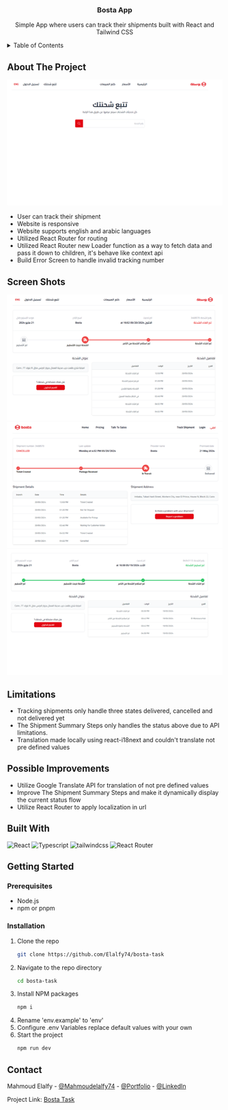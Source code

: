<br />
<div align="center">
  <h3 align="center">Bosta App</h3>

  <p align="center">
   Simple App where users can track their shipments built with React and Tailwind CSS
    <br />
</div>

  <details>
  <summary>Table of Contents</summary>
  <ol>
    <>
      <a href="#about-the-project">About The Project</a>
      <a href="#screen-shots">Screen Shots</a>
      <a href="#limitations">Limitations</a>
      <a href="#possible-improvements">Possible Improvements</a>
      <a href="#built-with">Built With</a>
    </li>
    <li>
      <a href="#getting-started">Getting Started</a>
      <ul>
        <li><a href="#prerequisites">Prerequisites</a></li>
        <li><a href="#installation">Installation</a></li>
      </ul>
    </li>
    <li><a href="#contact">Contact</a></li>
  </ol>
</details>

## About The Project

![screenshot](assets/screenshot1.png)

- User can track their shipment
- Website is responsive
- Website supports english and arabic languages
- Utilized React Router for routing
- Utilized React Router new Loader function as a way to fetch data and pass it down to children, it's behave like context api
- Build Error Screen to handle invalid tracking number

## Screen Shots

![screenshot2](assets/screenshot2.png)
![screenshot3](assets/screenshot3.png)
![screenshot4](assets/screenshot4.png)

## Limitations

- Tracking shipments only handle three states delivered, cancelled and not delivered yet
- The Shipment Summary Steps only handles the status above due to API limitations.
- Translation made locally using react-i18next
  and couldn't translate not pre defined values

## Possible Improvements

- Utilize Google Translate API for translation of not pre defined values
- Improve The Shipment Summary Steps and make it dynamically display the current status flow
- Utilize React Router to apply localization in url

## Built With

![React](https://img.shields.io/badge/-React-61DAFB?style=for-the-badge&logo=react&logoColor=white)
![Typescript](https://img.shields.io/badge/-Typescript-007ACC?style=for-the-badge&logo=typescript&logoColor=white)
![tailwindcss](https://img.shields.io/badge/tailwindcss-0F172A?style=for-the-badge&logo=tailwindcss)
![React Router](https://img.shields.io/badge/-React%20Router-61DAFB?style=for-the-badge&logo=react-router&logoColor=white)

## Getting Started

### Prerequisites

- Node.js
- npm or pnpm

### Installation

1. Clone the repo
   ```sh
   git clone https://github.com/Elalfy74/bosta-task
   ```
2. Navigate to the repo directory
   ```sh
   cd bosta-task
   ```
3. Install NPM packages
   ```sh
   npm i
   ```
4. Rename 'env.example' to 'env'
5. Configure .env Variables
   replace default values with your own
6. Start the project
   ```sh
   npm run dev
   ```

## Contact

Mahmoud Elalfy - [@Mahmoudelalfy74](https://twitter.com/Mahmoudelalfy74) -
[@Portfolio](https://mahmoud-elalfy.vercel.app/) -
[@LinkedIn](https://www.linkedin.com/in/mahmoud-elalfy-79b894209/)

Project Link: [Bosta Task](https://github.com/Elalfy74/bosta-task)
